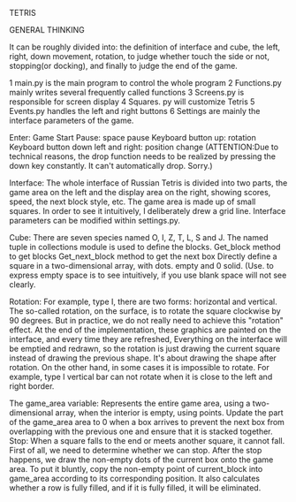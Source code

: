 TETRIS



GENERAL THINKING

It can be roughly divided into: the definition of interface and cube, the left, right, down movement, rotation, to judge whether touch the side or not, stopping(or docking),  and finally to judge the end of the game.


1 main.py is the main program to control the whole program
2 Functions.py mainly writes several frequently called functions
3 Screens.py is responsible for screen display
4 Squares. py will customize Tetris
5 Events.py handles the left and right buttons
6 Settings are mainly the interface parameters of the game.


Enter: Game Start
Pause: space pause
Keyboard button up: rotation
Keyboard button down left and right: position change
(ATTENTION:Due to technical reasons, the drop function needs to be realized by pressing the down key constantly. It can't automatically drop. Sorry.)

Interface:
The whole interface of Russian Tetris is divided into two parts, the game area on the left and the display area on the right, showing scores, speed, the next block style, etc.
The game area is made up of small squares. In order to see it intuitively, I deliberately drew a grid line. Interface parameters can be modified within settings.py.

Cube:
There are seven species named O, I, Z, T, L, S and J.
The named tuple in collections module is used to define the blocks.
Get_block method to get blocks
Get_next_block method to get the next box
Directly define a square in a two-dimensional array, with dots. empty and 0 solid. (Use. to express empty space is to see intuitively, if you use blank space will not see clearly.

Rotation:
For example, type I, there are two forms: horizontal and vertical. The so-called rotation, on the surface, is to rotate the square clockwise by 90 degrees.
But in practice, we do not really need to achieve this "rotation" effect.
At the end of the implementation, these graphics are painted on the interface, and every time they are refreshed,
Everything on the interface will be emptied and redrawn, so the rotation is just drawing the current square instead of drawing the previous shape.
It's about drawing the shape after rotation. On the other hand, in some cases it is impossible to rotate.
For example, type I vertical bar can not rotate when it is close to the left and right border.

The game_area variable:
Represents the entire game area, using a two-dimensional array, when the interior is empty, using points.
Update the part of the game_area area to 0 when a box arrives to prevent the next box from overlapping with the previous one and ensure that it is stacked together.
Stop:
When a square falls to the end or meets another square, it cannot fall.
First of all, we need to determine whether we can stop. After the stop happens, we draw the non-empty dots of the current box onto the game area. To put it bluntly, copy the non-empty point of current_block into game_area according to its corresponding position.
It also calculates whether a row is fully filled, and if it is fully filled, it will be eliminated.



